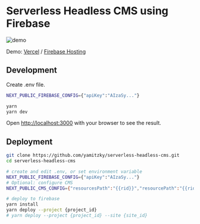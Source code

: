 # Serverless Headless CMS using Firebase

![demo](https://user-images.githubusercontent.com/623449/94364347-87372580-0103-11eb-80fd-341231ebe19c.gif)

Demo: [Vercel](https://serverless-headless-cms.vercel.app/) / [Firebase Hosting](https://serverless-headless-cms.web.app/)

## Development

Create .env file.

```bash
NEXT_PUBLIC_FIREBASE_CONFIG={"apiKey":"AIzaSy..."}
```

```bash
yarn
yarn dev
```

Open [http://localhost:3000](http://localhost:3000) with your browser to see the result.

## Deployment

```bash
git clone https://github.com/yamitzky/serverless-headless-cms.git
cd serverless-headless-cms

# create and edit .env, or set environment variable
NEXT_PUBLIC_FIREBASE_CONFIG={"apiKey":"AIzaSy..."}
# Optional: configure CMS
NEXT_PUBLIC_CMS_CONFIG={"resourcesPath":"{{rid}}","resourcePath":"{{rid}}/{{iid}}","userAppsPath":"users/_/applications","userAppPath":"users/_/applications/{{id}}","title":"Your CMS","hideGitHubLogo":true,"hideLandingPage":true,"authMethods":["google"],"singleProject":true,"schemaPermission":"owner","securityPermission":"owner"}

# deploy to firebase
yarn install
yarn deploy --project {project_id}
# yarn deploy --project {project_id} --site {site_id}
```
